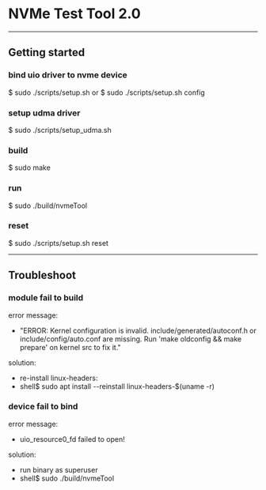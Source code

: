 # NVMe Test Tool 2.0 #
-------------------------------------------------
## Getting started

### bind uio driver to nvme device

  $ sudo ./scripts/setup.sh 
  or
  $ sudo ./scripts/setup.sh config

### setup udma driver

  $ sudo ./scripts/setup_udma.sh 

### build

  $ sudo make

### run

  $ sudo ./build/nvmeTool

### reset

  $ sudo ./scripts/setup.sh reset

--------------------------------------------------

## Troubleshoot

### module fail to build

error message: 
* "ERROR: Kernel configuration is invalid. include/generated/autoconf.h or include/config/auto.conf are missing. Run 'make oldconfig && make prepare' on kernel src to fix it."

solution:
* re-install linux-headers:
* shell$ sudo apt install --reinstall linux-headers-$(uname -r)

### device fail to bind

error message:
* uio_resource0_fd failed to open!

solution:
* run binary as superuser
* shell$ sudo ./build/nvmeTool
